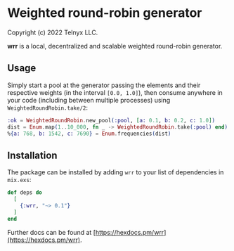 # Weighted round-robin generator

Copyright (c) 2022 Telnyx LLC.

**wrr** is a local, decentralized and scalable weighted round-robin generator.

## Usage

Simply start a pool at the generator passing the elements and their respective
weights (in the interval `[0.0, 1.0]`), then consume anywhere in your code
(including between multiple processes) using `WeightedRoundRobin.take/2`:

```elixir
:ok = WeightedRoundRobin.new_pool(:pool, [a: 0.1, b: 0.2, c: 1.0])
dist = Enum.map(1..10_000, fn _ -> WeightedRoundRobin.take(:pool) end)
%{a: 768, b: 1542, c: 7690} = Enum.frequencies(dist)
```

## Installation

The package can be installed by adding `wrr` to your list of dependencies in
`mix.exs`:

```elixir
def deps do
  [
    {:wrr, "~> 0.1"}
  ]
end
```

Further docs can be found at
[https://hexdocs.pm/wrr](https://hexdocs.pm/wrr).
